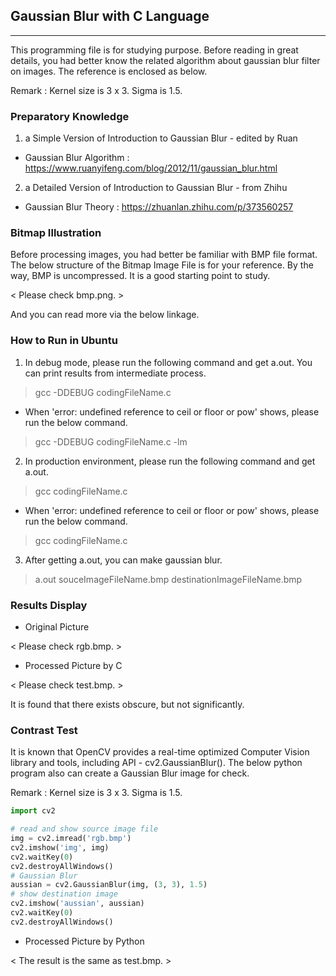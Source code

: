 ## Gaussian Blur with C Language

------

This programming file is for studying purpose. Before reading in great details, you had better know the related algorithm about gaussian blur filter on images. The reference is enclosed as below.

Remark : Kernel size is 3 x 3. Sigma is 1.5.

### Preparatory Knowledge

1. a Simple Version of Introduction to Gaussian Blur - edited by Ruan

- Gaussian Blur Algorithm : https://www.ruanyifeng.com/blog/2012/11/gaussian_blur.html

2. a Detailed Version of Introduction to Gaussian Blur - from Zhihu

- Gaussian Blur Theory : https://zhuanlan.zhihu.com/p/373560257

### Bitmap Illustration

Before processing images, you had better be familiar with BMP file format. The below structure of the Bitmap Image File is for your reference. By the way, BMP is uncompressed. It is a good starting point to study.

< Please check bmp.png. >

And you can read more via the below linkage.

[BMP file format]: https://en.wikipedia.org/wiki/BMP_file_format

### How to Run in Ubuntu

1. In debug mode, please run the following command and get a.out. You can print results from intermediate process.
> gcc -DDEBUG codingFileName.c
- When 'error: undefined reference to ceil or floor or pow' shows, please run the below command.
> gcc -DDEBUG codingFileName.c -lm

2. In production environment, please run the following command and get a.out.
> gcc codingFileName.c
- When 'error: undefined reference to ceil or floor or pow' shows, please run the below command.
> gcc codingFileName.c

3. After getting a.out, you can make gaussian blur.
> a.out souceImageFileName.bmp destinationImageFileName.bmp

### Results Display

- Original Picture

< Please check rgb.bmp. >

- Processed Picture by C

< Please check test.bmp. >

It is found that there exists obscure, but not significantly.

### Contrast Test

It is known that OpenCV provides a real-time optimized Computer Vision library and tools, including API - cv2.GaussianBlur(). The below python program also can create a Gaussian Blur image for check.

Remark : Kernel size is 3 x 3. Sigma is 1.5.

```python
import cv2

# read and show source image file
img = cv2.imread('rgb.bmp')
cv2.imshow('img', img)
cv2.waitKey(0)
cv2.destroyAllWindows()
# Gaussian Blur
aussian = cv2.GaussianBlur(img, (3, 3), 1.5)
# show destination image
cv2.imshow('aussian', aussian)
cv2.waitKey(0)
cv2.destroyAllWindows()
```

- Processed Picture by Python

< The result is the same as test.bmp. >

